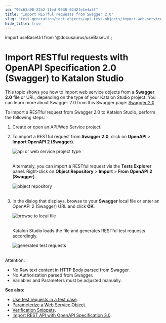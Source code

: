```yaml
---
id: "96c63a90-22b2-11ed-9930-0242fe3e4a3f"
title: "Import RESTful requests from Swagger 2.0"
slug: "test-generation/test-objects/api-test-objects/import-web-service-objects/import-restful-requests-from-swagger-2.0"
hide_title: true
---
```

import useBaseUrl from '@docusaurus/useBaseUrl';


# <a id="id" class="anchor_top_offset"/><a id="ariaid-title1" class="anchor_top_offset"/>Import RESTful requests with OpenAPI Specification 2.0 (Swagger) to <span xmlns="http://www.w3.org/1999/xhtml" className="ph">Katalon Studio</span> 

<p xmlns="http://www.w3.org/1999/xhtml" className="p">This topic shows you how to import web service objects from a   <strong className="ph b">Swagger 2.0</strong> file or URL, depending on the type of   your Katalon Studio project. You can learn more about Swagger 2.0 from this Swagger  page: <a className="xref j-external-link" href="https://swagger.io/specification/v2/" target="_blank">Swagger 2.0</a>.</p> 
<p xmlns="http://www.w3.org/1999/xhtml" className="p">To import a RESTful request from Swagger 2.0 to Katalon Studio,   perform the following steps:</p> 
<ol xmlns="http://www.w3.org/1999/xhtml" className="ol"><li className="li">     <p className="p">Create or open an API/Web Service project.</p>   </li><li className="li">     <p className="p">To import a RESTful request from <strong className="ph b">Swagger 2.0</strong>,       click on <strong className="ph b">OpenAPI</strong> &gt; <strong className="ph b">Import OpenAPI 2         (Swagger)</strong>.</p>     <p className="p">       <img className="image" src={useBaseUrl("https://github.com/katalon-studio/docs-images/raw/master/katalon-studio/docs/import-rest-requests-from-swagger-20/import.png")} width={400} alt="api or web service project type" /><br /><br />     </p>     <p className="p">Alternately, you can import a RESTful request via the       <strong className="ph b">Tests Explorer</strong> panel. Right-click on       <strong className="ph b">Object Repository</strong> &gt; <strong className="ph b">Import</strong>       &gt; <strong className="ph b">From OpenAPI 2 (Swagger)</strong>.</p>     <p className="p">       <img className="image" src={useBaseUrl("https://github.com/katalon-studio/docs-images/raw/master/katalon-studio/docs/import-rest-requests-from-swagger-20/K.S.E-8.2.5-import-swagger-object_repository_open_api2.png")} alt="object repository" /><br /><br />     </p>   </li><li className="li">     <p className="p">In the dialog that displays, browse to your       <strong className="ph b">Swagger</strong> local file or enter an OpenAPI 2 (Swagger)       URL and click <strong className="ph b">OK</strong>.</p>     <p className="p">       <img className="image" src={useBaseUrl("https://github.com/katalon-studio/docs-images/raw/master/katalon-studio/docs/import-rest-requests-from-swagger-20/browse.png")} width={600} alt="browse to local file" /><br /><br />     </p>     <p className="p">Katalon Studio loads the file and generates RESTful test       requests accordingly.</p>     <p className="p">       <img className="image" src={useBaseUrl("https://github.com/katalon-studio/docs-images/raw/master/katalon-studio/docs/import-rest-requests-from-swagger-20/result.png")} alt="generated test requests" /><br /><br />     </p>   </li></ol> 
<div xmlns="http://www.w3.org/1999/xhtml" className="note attention note_attention"><span className="note__title">Attention:</span> 
  <ul className="ul"><li className="li">No Raw text content in HTTP Body parsed from Swagger.</li><li className="li">No Authorization parsed from Swagger.</li><li className="li">Variables and Parameters must be adjusted manually.</li></ul>
</div>
<p xmlns="http://www.w3.org/1999/xhtml" className="p">   <strong className="ph b">See also:</strong> </p> 
<ul xmlns="http://www.w3.org/1999/xhtml" className="ul"><li className="li">     <a className="xref" href="/docs/test-generation/create-test-cases/using-web-services-in-a-test-case-in-katalon-studio">Use       test requests in a test case</a>.</li><li className="li">     <a className="xref" href="/docs/test-generation/test-objects/api-test-objects/rest-request/parameterize-a-web-service-object-in-katalon-studio">Parameterize a       Web Service Object</a>.</li><li className="li">     <a className="xref" href="/docs/test-generation/test-objects/api-test-objects/verification-snippets-in-katalon-studio">Verification       Snippets</a>.</li><li className="li">     <a className="xref" href="/docs/test-generation/test-objects/api-test-objects/import-web-service-objects/import-rest-api-with-openapi-specification-3.0-to-katalon-studio">Import       REST API with OpenAPI Specification 3.0</a>.</li></ul> 
